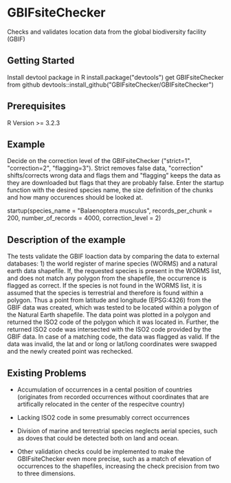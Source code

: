 # GBIFsiteChecker

Checks and validates location data from the global biodiversity facility (GBIF)

## Getting Started
Install devtool package in R
install.package("devtools")
get GBIFsiteChecker from github
devtools::install_github("GBIFsiteChecker/GBIFsiteChecker")

## Prerequisites

R Version >= 3.2.3

## Example
Decide on the correction level of the GBIFsiteChecker ("strict=1", "correction=2", "flagging=3"). Strict removes false data, "correction" shifts/corrects wrong data and flags them and "flagging" keeps the data as they are downloaded but flags that they are probably false. 
Enter the startup function with the desired species name, the size definition of the chunks and how many occurences should be looked at. 

startup(species_name = "Balaenoptera musculus", records_per_chunk = 200, number_of_records = 4000,
        correction_level = 2)


## Description of the example
The tests validate the GBIF loaction data by comparing the data to external databases: 1) the world register of marine species (WORMS) and a  natural earth data shapefile. 
If, the requested species is present in the WORMS list, and does not match any polygon from the shapefile, the occurrence is flagged as correct. If the species is not found in the WORMS list, it is assumed that the species is terrestrial and therefore is found within a polygon. Thus a point from latitude and longitude (EPSG:4326) from the GBIF data was created, which was tested to be located within a polygon of the Natural Earth shapefile. The data point was plotted in a polygon and returned the ISO2 code of the polygon which it was located in. Further, the returned ISO2 code was intersected with the ISO2 code provided by the GBIF data. In case of a matching code, the data was flagged as valid. If the data was invalid, the lat and or long or lat/long coordinates were swapped and the newly created point was rechecked.

## Existing Problems
- Accumulation of occurrences in a cental position of countries 
(originates from recorded occurrences without coordinates that are artifically relocated in the center of the respecitve country)

- Lacking ISO2 code in some presumably correct occurrences

- Division of marine and terrestrial species neglects aerial species, such as doves that could be detected both on land and ocean.

- Other validation checks could be implemented to make the GBIFsiteChecker even more precise, such as a match of elevation of occurrences to the shapefiles, increasing the check precision from two to three dimensions.
